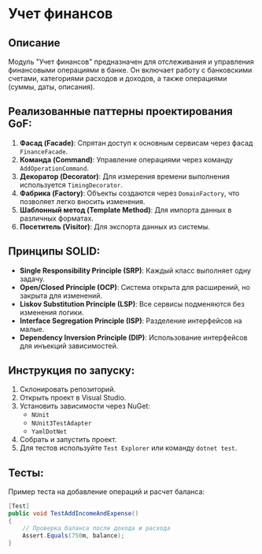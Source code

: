 # Учет финансов

## Описание
Модуль "Учет финансов" предназначен для отслеживания и управления финансовыми операциями в банке. Он включает работу с банковскими счетами, категориями расходов и доходов, а также операциями (суммы, даты, описания).

## Реализованные паттерны проектирования GoF:
1. **Фасад (Facade)**: Спрятан доступ к основным сервисам через фасад `FinanceFacade`.
2. **Команда (Command)**: Управление операциями через команду `AddOperationCommand`.
3. **Декоратор (Decorator)**: Для измерения времени выполнения используется `TimingDecorator`.
4. **Фабрика (Factory)**: Объекты создаются через `DomainFactory`, что позволяет легко вносить изменения.
5. **Шаблонный метод (Template Method)**: Для импорта данных в различных форматах.
6. **Посетитель (Visitor)**: Для экспорта данных из системы.

## Принципы SOLID:
- **Single Responsibility Principle (SRP)**: Каждый класс выполняет одну задачу.
- **Open/Closed Principle (OCP)**: Система открыта для расширений, но закрыта для изменений.
- **Liskov Substitution Principle (LSP)**: Все сервисы подменяются без изменения логики.
- **Interface Segregation Principle (ISP)**: Разделение интерфейсов на малые.
- **Dependency Inversion Principle (DIP)**: Использование интерфейсов для инъекций зависимостей.

## Инструкция по запуску:
1. Склонировать репозиторий.
2. Открыть проект в Visual Studio.
3. Установить зависимости через NuGet:
   - `NUnit`
   - `NUnit3TestAdapter`
   - `YamlDotNet`
4. Собрать и запустить проект.
5. Для тестов используйте `Test Explorer` или команду `dotnet test`.

## Тесты:
Пример теста на добавление операций и расчет баланса:
```csharp
[Test]
public void TestAddIncomeAndExpense()
{
    // Проверка баланса после дохода и расхода
    Assert.Equals(750m, balance);
}
